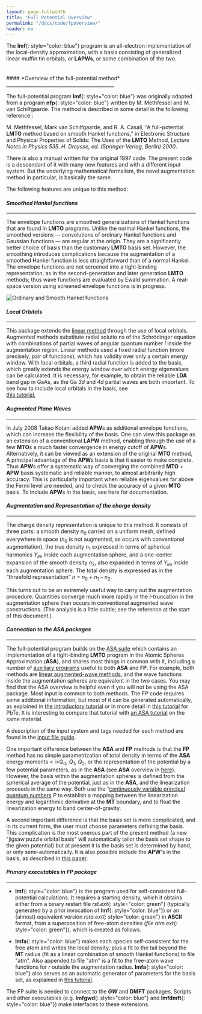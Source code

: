 ```yaml
---
layout: page-fullwidth
title: "Full Potential Overview"
permalink: "/docs/code/fpoverview/"
header: no
---
```


The **lmf**{: style="color: blue"} program is an all-electron implementation of the local-density approximation, with a basis consisting of generalized linear muffin tin orbitals, or **LAPWs**, or some combination of the two.

<hr style="height:5pt; visibility:hidden;" />
#### *Overview of the full-potential method*
_____________________________________________

The full-potential program **lmf**{: style="color: blue"} was originally adapted from a program **nfp**{: style="color: blue"} written by M. Methfessel and M. van Schilfgaarde. The method is described in some detail in the following reference :

M. Methfessel, Mark van Schilfgaarde, and R. A. Casali, “A full-potential **LMTO** method based on smooth Hankel functions,” in Electronic Structure and Physical Properties of Solids: The Uses of the **LMTO** Method, *Lecture Notes in Physics 535. H. Dreysse, ed. (Springer-Verlag, Berlin) 2000*.

There is also a manual written for the original 1997 code. The present code is a descendant of it with many new features and with a different input system. But the underlying mathematical formalism, the novel augmentation method in particular, is basically the same.

The following features are unique to this method:

#### *Smoothed Hankel functions*
_____________________________________________

The envelope functions are smoothed generalizations of Hankel functions that are found in **LMTO** programs. Unlike the normal Hankel functions, the smoothed versions — convolutions of ordinary Hankel functions and Gaussian functions — are regular at the origin. They are a significantly better choice of basis than the customary **LMTO** basis set. However, the smoothing introduces complications because the augmentation of a smoothed Hankel function is less straightforward than of a normal Hankel. The envelope functions are not screened into a tight-binding representation, as in the second-generation and later generation **LMTO** methods; thus wave functions are evaluated by Ewald summation. A real-space version using screened envelope functions is in progress.

![Ordinary and Smooth Hankel functions](https://lordcephei.github.io/assets/img/smhankels.svg)

#### *Local Orbitals*
_____________________________________________

This package extends the [linear method](/docs/package_overview/#linear-methods-in-band-theory/) through the use of local orbitals. Augmented methods substitute radial solutio
ns of the Schrödinger equation with combinations of partial waves of angular quantum number *l* inside the augmentation region. Linear methods used a fixed radial function (more precisely, pair of functions), which has validity over only a certain energy window. With local orbitals, a third radial function is added to the basis, which greatly extends the energy window over which energy eigenvalues can be calculated. It is necessary, for example, to obtain the reliable **LDA** band gap in GaAs, as the Ga *3d* and *4d* partial waves are both important. To see how to include local orbitals in the basis, see  
[this tutorial.](/tutorial/lmf/lmf_pbte_tutorial/#local-orbitals/)

#### *Augmented Plane Waves*
_____________________________________________

In July 2008 Takao Kotani added **APW**s as additional envelope functions, which can increase the flexibility of the basis. One can view this package as an extension of a conventional **LAPW** method, enabling through the use of a few **MTO**s a much faster convergence in energy cutoff of **APW**s. Alternatively, it can be viewed as an extension of the original **MTO** method, A principal advantage of the **APW**s basis is that it easier to make complete. Thus **APW**s offer a systematic way of converging the combined **MTO** + **APW** basis systematic and reliable manner, to almost arbitrarily high accuracy. This is particularly important when reliable eigenvalues far above the Fermi level are needed, and to check the accuracy of a given **MTO** basis. To include **APW**s in the basis, see here for documentation.

#### *Augmentation and Representation of the charge density*
_____________________________________________

The charge density representation is unique to this method. It consists of three parts: a smooth density <i>n</i><sub>0</sub> carried on a
uniform mesh, defined everywhere in space (<i>n</i><sub>0</sub> is not augmented, as occurs with conventional augmentation), the true
density <i>n</i><sub>1</sub> expressed in terms of spherical harmonics <i>Y<sub>lm</sub></i> inside each augmentation sphere, and a one-center expansion
of the smooth density <i>n</i><sub>2</sub>, also expanded in terms of <i>Y<sub>lm</sub></i> inside each augmentation sphere. The total density is
expressed as in the “threefold representation” <i>n</i> = <i>n</i><sub>0</sub> + <i>n</i><sub>1</sub> – <i>n</i><sub>2</sub>.

This turns out to be an extremely useful way to carry out the augmentation procedure. Quantities converge much more rapidly in the *l*-truncation in the augmentation sphere than occurs in conventional augmented wave constructions. (The analysis is a little subtle; see the reference at the start of this document.)

#### *Connection to the ASA packages*
_____________________________________________

The full-potential program builds on the [ASA suite](/docs/code/asaoverview/) which contains an implementation of a tight-binding **LMTO**
program in the Atomic Spheres Approximation (**ASA**), and shares most things in common with it, including a number of 
[auxiliary programs](/docs/package_overview/#executable-codes-in-the-questaal-suite) useful to both **ASA** and **FP**. 
For example, both methods are [linear augmented-wave methods](/docs/package_overview/#linear-methods-in-band-theory), and the wave functions inside the augmentation spheres are equivalent in the two cases. 
You may find that the ASA overview is helpful even if you will not be using the ASA package.
Most input is common to both methods.  The FP code requires some additional information, but most of it can be generated automatically,
as explained in [the introductory tutorial](/tutorial/lmf/lmf_tutorial/)
or in more detail in [this tutorial](/tutorial/lmf/lmf_pbte_tutorial/#automatic-determination-of-basis-set) for PbTe.
It is interesting to compare that tutorial with [an ASA tutorial](/tutorial/asa/lm_pbte_tutorial/) on the same material.

A description of the input system and tags needed for each method are found in the [input file guide](/docs/input/inputfile/).

One important difference between the **ASA** and **FP** methods is that the **FP** method has no simple parametrization of total density in terms of the **ASA** energy moments <
i>Q</i><sub>0</sub>, <i>Q</i><sub>1</sub>, <i>Q</i><sub>2</sub>, or the representation of the potential by a few potential parameters, as in the **ASA** (see **ASA** overview in [here](/asadoc/)). However, the basis within the augmentation spheres is defined from the spherical average of the potential, just as in the **ASA**, and the linearization proceeds in the same way. Both use the “[continuously variable principal quantum numbers](/docs/code/asaoverview/#augmentation-sphere-boundary-conditions-and-continuous-principal-quantum-numbers) *P* to establish a mapping between the linearization energy and logarithmic derivative at the **MT** boundary, and to float the linearization energy to band center-of-gravity.

A second important difference is that the basis set is more complicated, and in its current form, the user must choose parameters defining
the basis. This complication is the most onerous part of the present method (a new "jigsaw puzzle orbital basis" will automatically tailor the basis set shape to the given potential)  but at present it is the basis set is determined by hand, or only semi-automatically. 
It is also possible include the **APW**'s in the basis, as described in [this paper](http://dx.doi.org/10.1103/PhysRevB.81.125117).

#### *Primary executables in FP package*
_____________________________________________

+ **lmf**{: style="color: blue"} is the program used for self-consistent full-potential calculations. It requires a starting density, which it obtains either from a binary restart file *rst.ext*{: style="color: green"} (typically generated by a prior invocation of **lmf**{: style="color: blue"}) or an (almost) equivalent version *rsta.ext*{: style="color: green"} in **ASCII** format, from a superposition of free-atom densities (*file atm.ext*{: style="color: green"}), which is created as follows.

+ **lmfa**{: style="color: blue"} makes each species self-consistent for the free atom and writes the local density, plus a fit to the tail beyond the **MT** radius (fit as a linear combination of smooth Hankel functions) to file "atm". Also appended to file "atm" is a fit to the free-atom wave functions for *r* outside the augmentation radius. **lmfa**{: style="color: blue"} also serves as an automatic generator of parameters for the basis set, as explained in [this tutorial](/tutorial/lmf/lmf_pbte_tutorial/#automatic-determination-of-basis-set).

The FP suite is needed to connect to the <b><i>GW</i></b> and **DMFT** packages.  Scripts and other executables (e.g. **lmfgwd**{: style="color: blue"} and
**lmfdmft**{: style="color: blue"}) make interfaces to these extensions.
